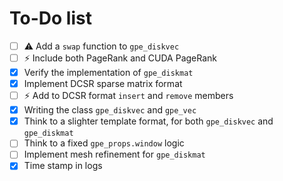 # To-Do list
- [ ] :warning: Add a `swap` function to `gpe_diskvec`
- [ ] :zap: Include both PageRank and CUDA PageRank 
- [x] Verify the implementation of `gpe_diskmat`
- [x] Implement DCSR sparse matrix format
- [ ] :zap: Add to DCSR format `insert` and `remove` members
- [x] Writing the class `gpe_diskvec` and `gpe_vec`
- [x] Think to a slighter template format, for both `gpe_diskvec` and `gpe_diskmat`
- [ ] Think to a fixed `gpe_props.window` logic
- [ ] Implement mesh refinement for `gpe_diskmat`
- [x] Time stamp in logs
